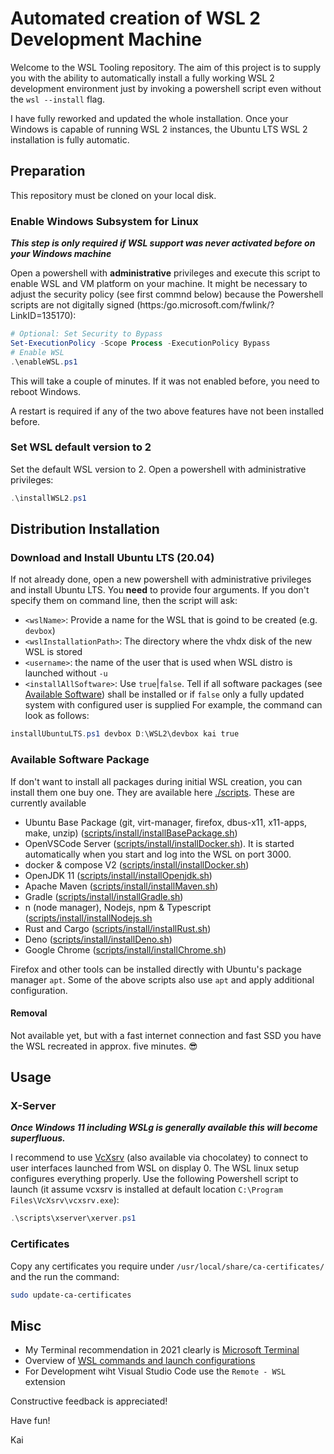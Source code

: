 Automated creation of WSL 2 Development Machine
===

Welcome to the WSL Tooling repository. The aim of this project is to supply you with the ability to automatically install a fully working WSL 2 development environment just by invoking a powershell script even without the `wsl --install` flag.

I have fully reworked and updated the whole installation. Once your Windows is capable of running WSL 2 instances, the Ubuntu LTS WSL 2 installation is fully automatic.


## Preparation
This repository must be cloned on your local disk.

### Enable Windows Subsystem for Linux
***This step is only required if WSL support was never activated before on your Windows machine*** 

Open a powershell with **administrative** privileges and execute this script to enable WSL and VM platform on your machine.
It might be necessary to adjust the security policy (see first commnd below) because the Powershell scripts are not digitally signed (https:/go.microsoft.com/fwlink/?LinkID=135170):
```powershell
# Optional: Set Security to Bypass
Set-ExecutionPolicy -Scope Process -ExecutionPolicy Bypass
# Enable WSL
.\enableWSL.ps1
```
This will take a couple of minutes. If it was not enabled before, you need to reboot Windows.

A restart is required if any of the two above features have not been installed before.

### Set WSL default version to 2

Set the default WSL version to 2. Open a powershell with administrative privileges:
```powershell
.\installWSL2.ps1
```

## Distribution Installation

### Download and Install Ubuntu LTS (20.04)
If not already done, open a new powershell with administrative privileges and install Ubuntu LTS. You **need** to provide four arguments. If you don't specify them on command line, then the script will ask:
- `<wslName>`: Provide a name for the WSL that is goind to be created (e.g. `devbox`)
- `<wslInstallationPath>`: The directory where the vhdx disk of the new WSL is stored
- `<username>`: the name of the user that is used when WSL distro is launched without `-u`
- `<installAllSoftware>`: Use `true`|`false`. Tell if all software packages (see [Available Software](#Available-Software)) shall be installed or if `false` only a fully updated system with configured user is supplied
For example, the command can look as follows:
```powershell
installUbuntuLTS.ps1 devbox D:\WSL2\devbox kai true
```

### Available Software Package
If don't want to install all packages during initial WSL creation, you can install them one buy one. They are available here [./scripts](./scripts). These are currently available
- Ubuntu Base Package (git, virt-manager, firefox, dbus-x11, x11-apps, make, unzip) ([scripts/install/installBasePackage.sh](./scripts/install/installBasePackage.sh))
- OpenVSCode Server ([scripts/install/installDocker.sh](./scripts/install/installOpenVSCodeServer.sh)). It is started automatically when you start and log into the WSL on port 3000.
- docker & compose V2 ([scripts/install/installDocker.sh](./scripts/install/installDocker.sh))
- OpenJDK 11 ([scripts/install/installOpenjdk.sh](scripts/install/installOpenjdk.sh))
- Apache Maven ([scripts/install/installMaven.sh](./scripts/install/installMaven.sh))
- Gradle ([scripts/install/installGradle.sh](./scripts/install/installGradle.sh))
- n (node manager), Nodejs, npm & Typescript ([scripts/install/installNodejs.sh](./scripts/install/installNodejs.sh)
- Rust and Cargo ([scripts/install/installRust.sh](./scripts/install/installRust.sh))
- Deno ([scripts/install/installDeno.sh](./scripts/install/installDeno.sh))
- Google Chrome ([scripts/install/installChrome.sh](./scripts/install/installChrome.sh))


Firefox and other tools can be installed directly with Ubuntu's package manager `apt`. Some of the above scripts also use `apt` and apply additional configuration.

#### Removal
Not available yet, but with a fast internet connection and fast SSD you have the WSL recreated in approx. five minutes. :sunglasses:


## Usage

### X-Server
***Once Windows 11 including WSLg is generally available this will become superfluous.***

I recommend to use [VcXsrv](https://sourceforge.net/projects/vcxsrv/) (also available via chocolatey) to connect to user interfaces launched from WSL on display 0. The WSL linux setup configures everything properly. Use the following Powershell script to launch (it assume vcxsrv is installed at default location `C:\Program Files\VcXsrv\vcxsrv.exe`):
```powershell
.\scripts\xserver\xerver.ps1
```

### Certificates
Copy any certificates you require under `/usr/local/share/ca-certificates/` and the run the command:
```bash
sudo update-ca-certificates
```

## Misc
- My Terminal recommendation in 2021 clearly is [Microsoft Terminal](https://github.com/microsoft/terminal)
- Overview of [WSL commands and launch configurations](https://docs.microsoft.com/en-us/windows/wsl/wsl-config)
- For Development wiht Visual Studio Code use the `Remote - WSL` extension

Constructive feedback is appreciated!

Have fun!

Kai
